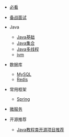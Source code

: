 
* [必看](./docs/a-0必看.md)

* [备战面试](./docs/专题串讲.md)

* Java
  * [Java基础](./docs/java_basic.md)
  * [Java集合](./docs/x-0敬请期待.md)
  * [Java多线程](./docs/x-0敬请期待.md)
  * [jvm](./docs/x-0敬请期待.md)
  
* 数据库
  * [MySQL](./docs/x-0敬请期待.md)
  * [Redis](./docs/x-0敬请期待.md)
  
* 常用框架
  * [Spring](./docs/x-0敬请期待.md)
  
* [微服务](./docs/x-0敬请期待.md)

* 开源推荐
  * [Java教程类开源项目推荐](./docs/x-0敬请期待.md)
  
